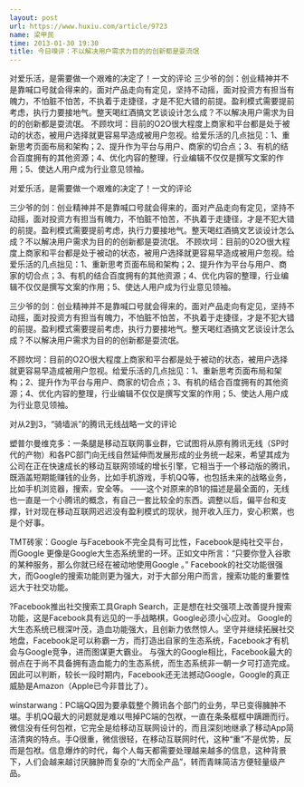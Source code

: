 ```yaml
---
layout: post
url: https://www.huxiu.com/article/9723
name: 梁甲民
time: 2013-01-30 19:30
title: 今日嗅评：不以解决用户需求为目的的创新都是耍流氓
---
```

对爱乐活，是需要做一个艰难的决定了！一文的评论 三少爷的剑：创业精神并不是靠喊口号就会得来的，面对产品走向有定见，坚持不动摇，面对投资方有担当有魄力，不怕脏不怕苦，不执着于走捷径，才是不犯大错的前提。盈利模式需要提前考虑，执行力要接地气。整天喝红酒搞文艺谈设计怎么成？不以解决用户需求为目的的创新都是耍流氓。 不顾坎坷：目前的O2O很大程度上商家和平台都是处于被动的状态，被用户选择就更容易早造成被用户忽视。给爱乐活的几点拙见：1、重新思考页面布局和架构；2、提升作为平台与用户、商家的切合点；3、有机的结合百度拥有的其他资源；4、优化内容的整理，行业编辑不仅仅是撰写文案的作用；5、使达人用户成为行业意见领袖。

对爱乐活，是需要做一个艰难的决定了！一文的评论

三少爷的剑：创业精神并不是靠喊口号就会得来的，面对产品走向有定见，坚持不动摇，面对投资方有担当有魄力，不怕脏不怕苦，不执着于走捷径，才是不犯大错的前提。盈利模式需要提前考虑，执行力要接地气。整天喝红酒搞文艺谈设计怎么成？不以解决用户需求为目的的创新都是耍流氓。 不顾坎坷：目前的O2O很大程度上商家和平台都是处于被动的状态，被用户选择就更容易早造成被用户忽视。给爱乐活的几点拙见：1、重新思考页面布局和架构；2、提升作为平台与用户、商家的切合点；3、有机的结合百度拥有的其他资源；4、优化内容的整理，行业编辑不仅仅是撰写文案的作用；5、使达人用户成为行业意见领袖。

三少爷的剑：创业精神并不是靠喊口号就会得来的，面对产品走向有定见，坚持不动摇，面对投资方有担当有魄力，不怕脏不怕苦，不执着于走捷径，才是不犯大错的前提。盈利模式需要提前考虑，执行力要接地气。整天喝红酒搞文艺谈设计怎么成？不以解决用户需求为目的的创新都是耍流氓。

不顾坎坷：目前的O2O很大程度上商家和平台都是处于被动的状态，被用户选择就更容易早造成被用户忽视。给爱乐活的几点拙见：1、重新思考页面布局和架构；2、提升作为平台与用户、商家的切合点；3、有机的结合百度拥有的其他资源；4、优化内容的整理，行业编辑不仅仅是撰写文案的作用；5、使达人用户成为行业意见领袖。

对从2到3，“骑墙派”的腾讯无线战略一文的评论

塑普尔曼维克多：一条腿是移动互联网事业群，它试图将从原有腾讯无线（SP时代的产物）和各PC部门向无线自然延伸而发展形成的业务统一起来，希望其成为公司在正在快速成长的移动互联网领域的增长引擎，它相当于一个移动版的腾讯，既涵盖短期能赚钱的业务，比如手机游戏，手机QQ等，也包括未来的战略业务，比如手机浏览器，搜索，安全等。 ——这个对原来的B1的描述是最全面的，无线也一直是一个小腾讯的概念，有自己一套比较全的东西。调整以后，偏平台和支撑，针对现在移动互联网迟迟没有盈利模式的现状，抛开收入压力，安心积累，也是个好事。

TMT砖家：Google 与Facebook不完全具有可比性，Facebook是纯社交平台，而Google 更像是Google大生态系统里的一环。正如文中所言：“只要你登入谷歌的某种服务，那么你就已经在被动地使用Google 。” Facebook的社交功能很强大，而Google的搜索功能则更为强大，对于大部分用户而言，搜索功能的重要性远大于社交功能。

?Facebook推出社交搜索工具Graph Search，正是想在社交强项上改善提升搜索功能，这是Facebook具有远见的一手战略棋，Google必须小心应对。 Google的大生态系统已根深叶茂，造血功能强大，且创新力依然惊人。坚守并继续拓展社交地盘，Facebook足可以称霸一方，而打造出自家的生态系统，Facebook才有机会与Google竞争，进而图谋更大霸业。 与强大的Google相比，Facebook最大的弱点在于尚不具备拥有造血能力的生态系统，而生态系统非一朝一夕可打造完成。因此可以判断，较长一段时期内，Facebook还无法撼动Google，Google的真正威胁是Amazon（Apple已今非昔比了）。

winstarwang：PC端QQ因为要承载整个腾讯各个部门的业务，早已变得臃肿不堪。手机QQ最大的问题就是难以甩掉PC端的包袱，一直在条条框框中蹒跚而行。微信没有任何包袱，它完全是给移动互联网设计的，而且深刻地继承了移动App简洁清爽的特点。手Q很重，微信很轻，在移动互联网时代，这种“重”不是优势，反而是包袱。信息爆炸的时代，每个人每天都需要处理越来越多的信息，这种背景下，人们会越来越讨厌臃肿而复杂的“大而全产品”，转而青睐简洁方便轻量级产品。

